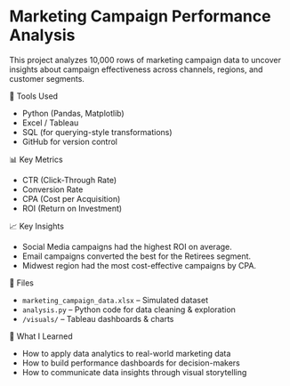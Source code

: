 # Marketing Campaign Performance Analysis

This project analyzes 10,000 rows of marketing campaign data to uncover insights about campaign effectiveness across channels, regions, and customer segments.

🔧 Tools Used
- Python (Pandas, Matplotlib)
- Excel / Tableau
- SQL (for querying-style transformations)
- GitHub for version control

📊 Key Metrics
- CTR (Click-Through Rate)
- Conversion Rate
- CPA (Cost per Acquisition)
- ROI (Return on Investment)

📈 Key Insights
- Social Media campaigns had the highest ROI on average.
- Email campaigns converted the best for the Retirees segment.
- Midwest region had the most cost-effective campaigns by CPA.

📁 Files
- `marketing_campaign_data.xlsx` – Simulated dataset
- `analysis.py` – Python code for data cleaning & exploration
- `/visuals/` – Tableau dashboards & charts

🚀 What I Learned
- How to apply data analytics to real-world marketing data
- How to build performance dashboards for decision-makers
- How to communicate data insights through visual storytelling


